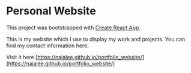 # Personal Website

This project was bootstrapped with [Create React App](https://github.com/facebook/create-react-app).

This is my website which I use to display my work and projects. You can find my contact information here.

Visit it here [https://najalee.github.io/portfolio_website/](https://najalee.github.io/portfolio_website/)
